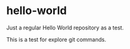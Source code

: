 # hello-world

Just a regular Hello World repository as a test.

This is a test for explore git commands.